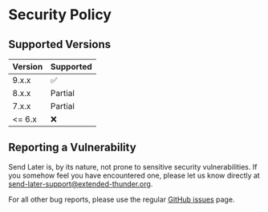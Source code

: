 # Security Policy

## Supported Versions

| Version | Supported          |
| ------- | ------------------ |
| 9.x.x   | :white_check_mark: |
| 8.x.x   | Partial            |
| 7.x.x   | Partial            |
| <= 6.x  | :x:                |

## Reporting a Vulnerability

Send Later is, by its nature, not prone to
sensitive security vulnerabilities. If you somehow
feel you have encountered one, please let us know directly
at [send-later-support@extended-thunder.org](mailto:send-later-support@extended-thunder.org).

For all other bug reports, please use the regular
[GitHub issues](https://github.com/Extended-Thunder/send-later/issues) page.
